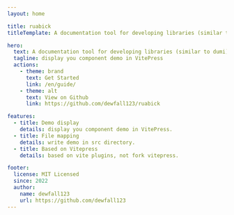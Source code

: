 ```yaml
---
layout: home

title: ruabick
titleTemplate: A documentation tool for developing libraries (similar to dumi).

hero:
  text: A documentation tool for developing libraries (similar to dumi).
  tagline: display you component demo in VitePress
  actions:
    - theme: brand
      text: Get Started
      link: /en/guide/
    - theme: alt
      text: View on Github
      link: https://github.com/dewfall123/ruabick

features:
  - title: Demo display
    details: display you component demo in VitePress.
  - title: File mapping
    details: write demo in src directory.
  - title: Based on Vitepress
    details: based on vite plugins, not fork vitepress.

footer:
  license: MIT Licensed
  since: 2022
  author:
    name: dewfall123
    url: https://github.com/dewfall123
---
```

